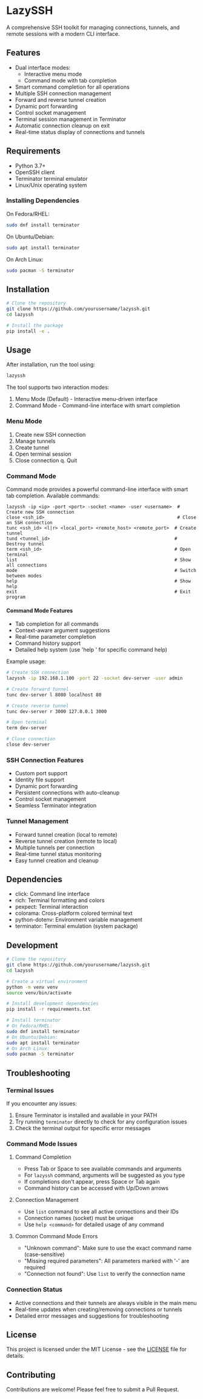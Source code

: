 # LazySSH

A comprehensive SSH toolkit for managing connections, tunnels, and remote sessions with a modern CLI interface.

## Features

- Dual interface modes:
  - Interactive menu mode
  - Command mode with tab completion
- Smart command completion for all operations
- Multiple SSH connection management
- Forward and reverse tunnel creation
- Dynamic port forwarding
- Control socket management
- Terminal session management in Terminator
- Automatic connection cleanup on exit
- Real-time status display of connections and tunnels

## Requirements

- Python 3.7+
- OpenSSH client
- Terminator terminal emulator
- Linux/Unix operating system

### Installing Dependencies

On Fedora/RHEL:
```bash
sudo dnf install terminator
```

On Ubuntu/Debian:
```bash
sudo apt install terminator
```

On Arch Linux:
```bash
sudo pacman -S terminator
```

## Installation

```bash
# Clone the repository
git clone https://github.com/yourusername/lazyssh.git
cd lazyssh

# Install the package
pip install -e .
```

## Usage

After installation, run the tool using:

```bash
lazyssh
```

The tool supports two interaction modes:
1. Menu Mode (Default) - Interactive menu-driven interface
2. Command Mode - Command-line interface with smart completion

### Menu Mode

1. Create new SSH connection
2. Manage tunnels
3. Create tunnel
4. Open terminal session
5. Close connection
q. Quit

### Command Mode

Command mode provides a powerful command-line interface with smart tab completion. Available commands:

```
lazyssh -ip <ip> -port <port> -socket <name> -user <username>  # Create new SSH connection
close <ssh_id>                                                 # Close an SSH connection
tunc <ssh_id> <l|r> <local_port> <remote_host> <remote_port>  # Create tunnel
tund <tunnel_id>                                              # Destroy tunnel
term <ssh_id>                                                 # Open terminal
list                                                          # Show all connections
mode                                                          # Switch between modes
help                                                          # Show help
exit                                                          # Exit program
```

#### Command Mode Features
- Tab completion for all commands
- Context-aware argument suggestions
- Real-time parameter completion
- Command history support
- Detailed help system (use 'help <command>' for specific command help)

Example usage:
```bash
# Create SSH connection
lazyssh -ip 192.168.1.100 -port 22 -socket dev-server -user admin

# Create forward tunnel
tunc dev-server l 8080 localhost 80

# Create reverse tunnel
tunc dev-server r 3000 127.0.0.1 3000

# Open terminal
term dev-server

# Close connection
close dev-server
```

### SSH Connection Features

- Custom port support
- Identity file support
- Dynamic port forwarding
- Persistent connections with auto-cleanup
- Control socket management
- Seamless Terminator integration

### Tunnel Management

- Forward tunnel creation (local to remote)
- Reverse tunnel creation (remote to local)
- Multiple tunnels per connection
- Real-time tunnel status monitoring
- Easy tunnel creation and cleanup

## Dependencies

- click: Command line interface
- rich: Terminal formatting and colors
- pexpect: Terminal interaction
- colorama: Cross-platform colored terminal text
- python-dotenv: Environment variable management
- terminator: Terminal emulation (system package)

## Development

```bash
# Clone the repository
git clone https://github.com/yourusername/lazyssh.git
cd lazyssh

# Create a virtual environment
python -m venv venv
source venv/bin/activate

# Install development dependencies
pip install -r requirements.txt

# Install terminator
# On Fedora/RHEL:
sudo dnf install terminator
# On Ubuntu/Debian:
sudo apt install terminator
# On Arch Linux:
sudo pacman -S terminator
```

## Troubleshooting

### Terminal Issues
If you encounter any issues:
1. Ensure Terminator is installed and available in your PATH
2. Try running `terminator` directly to check for any configuration issues
3. Check the terminal output for specific error messages

### Command Mode Issues
1. Command Completion
   - Press Tab or Space to see available commands and arguments
   - For `lazyssh` command, arguments will be suggested as you type
   - If completions don't appear, press Space or Tab again
   - Command history can be accessed with Up/Down arrows

2. Connection Management
   - Use `list` command to see all active connections and their IDs
   - Connection names (socket) must be unique
   - Use `help <command>` for detailed usage of any command

3. Common Command Mode Errors
   - "Unknown command": Make sure to use the exact command name (case-sensitive)
   - "Missing required parameters": All parameters marked with '-' are required
   - "Connection not found": Use `list` to verify the connection name

### Connection Status
- Active connections and their tunnels are always visible in the main menu
- Real-time updates when creating/removing connections or tunnels
- Detailed error messages and suggestions for troubleshooting

## License

This project is licensed under the MIT License - see the [LICENSE](LICENSE) file for details.

## Contributing

Contributions are welcome! Please feel free to submit a Pull Request.